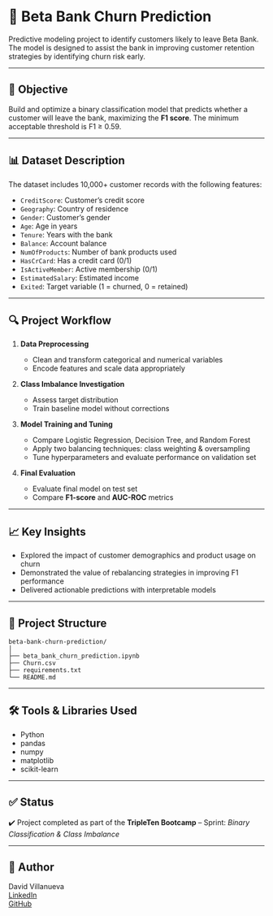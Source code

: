 # 🏦 Beta Bank Churn Prediction

Predictive modeling project to identify customers likely to leave Beta Bank. The model is designed to assist the bank in improving customer retention strategies by identifying churn risk early.

---

## 📌 Objective

Build and optimize a binary classification model that predicts whether a customer will leave the bank, maximizing the **F1 score**. The minimum acceptable threshold is F1 ≥ 0.59.

---

## 📊 Dataset Description

The dataset includes 10,000+ customer records with the following features:

- `CreditScore`: Customer’s credit score
- `Geography`: Country of residence
- `Gender`: Customer’s gender
- `Age`: Age in years
- `Tenure`: Years with the bank
- `Balance`: Account balance
- `NumOfProducts`: Number of bank products used
- `HasCrCard`: Has a credit card (0/1)
- `IsActiveMember`: Active membership (0/1)
- `EstimatedSalary`: Estimated income
- `Exited`: Target variable (1 = churned, 0 = retained)

---

## 🔍 Project Workflow

1. **Data Preprocessing**
   - Clean and transform categorical and numerical variables
   - Encode features and scale data appropriately

2. **Class Imbalance Investigation**
   - Assess target distribution
   - Train baseline model without corrections

3. **Model Training and Tuning**
   - Compare Logistic Regression, Decision Tree, and Random Forest
   - Apply two balancing techniques: class weighting & oversampling
   - Tune hyperparameters and evaluate performance on validation set

4. **Final Evaluation**
   - Evaluate final model on test set
   - Compare **F1-score** and **AUC-ROC** metrics

---

## 📈 Key Insights

- Explored the impact of customer demographics and product usage on churn
- Demonstrated the value of rebalancing strategies in improving F1 performance
- Delivered actionable predictions with interpretable models

---

## 📁 Project Structure

```
beta-bank-churn-prediction/
│
├── beta_bank_churn_prediction.ipynb
├── Churn.csv
├── requirements.txt
└── README.md
```

---

## 🛠️ Tools & Libraries Used

- Python
- pandas
- numpy
- matplotlib
- scikit-learn

---

## ✅ Status

✔️ Project completed as part of the **TripleTen Bootcamp** – Sprint: *Binary Classification & Class Imbalance*

---

## 📌 Author

David Villanueva  
[LinkedIn](https://www.linkedin.com/in/david-villanueva-59659727)  
[GitHub](https://github.com/lolapaul)
